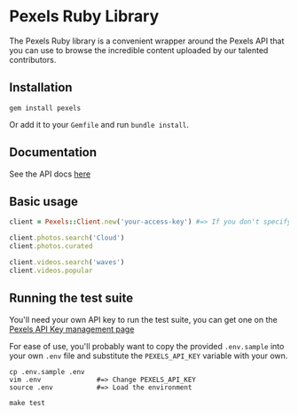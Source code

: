 # Pexels Ruby Library

The Pexels Ruby library is a convenient wrapper around the Pexels API that you can use to browse the incredible content uploaded by our talented contributors.

## Installation

```
gem install pexels
```

Or add it to your `Gemfile` and run `bundle install`.

## Documentation

See the API docs [here](https://www.pexels.com/api/documentation/?language=js)


## Basic usage

```ruby
client = Pexels::Client.new('your-access-key') #=> If you don't specify one, the environment variable PEXELS_API_KEY is used by default

client.photos.search('Cloud')
client.photos.curated

client.videos.search('waves')
client.videos.popular
```

## Running the test suite

You'll need your own API key to run the test suite, you can get one on the [Pexels API Key management page](https://www.pexels.com/api/new/)

For ease of use, you'll probably want to copy the provided `.env.sample` into your own `.env` file and substitute the `PEXELS_API_KEY` variable with your own.

```
cp .env.sample .env
vim .env              #=> Change PEXELS_API_KEY
source .env           #=> Load the environment

make test
```
